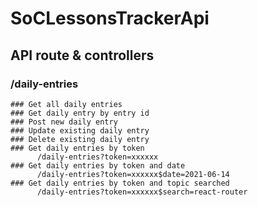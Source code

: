 # SoCLessonsTrackerApi
## API route & controllers
  ### /daily-entries
    ### Get all daily entries 
    ### Get daily entry by entry id
    ### Post new daily entry
    ### Update existing daily entry
    ### Delete existing daily entry
    ### Get daily entries by token
          /daily-entries?token=xxxxxx
    ### Get daily entries by token and date
          /daily-entries?token=xxxxxx$date=2021-06-14
    ### Get daily entries by token and topic searched
          /daily-entries?token=xxxxxx$search=react-router
